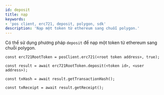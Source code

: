 ```yaml
---
id: deposit
title: nạp
keywords:
- 'pos client, erc721, deposit, polygon, sdk'
description: 'Nạp một token từ ethereum sang chuỗi polygon.'
---
```


Có thể sử dụng phương pháp `deposit` để nạp một token từ ethereum sang chuỗi polygon.

```
const erc721RootToken = posClient.erc721(<root token address>, true);

const result = await erc721RootToken.deposit(<token id>, <user address>);

const txHash = await result.getTransactionHash();

const txReceipt = await result.getReceipt();

```
